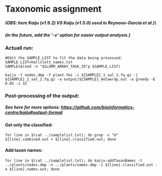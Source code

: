 # Taxonomic assignment 
##### (OBS: here Kaiju (v1.9.2) VS Kaiju (v1.5.0) used in Reynoso-García et al.)\
##### (in the future, add the '-v' option for easier output analysis.)

### Actuall run:
```
#Edit the SAMPLE_LIST to fit the data being processed. 
SAMPLE_LIST=hallstatt_names.txt
SAMPLE=$(sed -n "$SLURM_ARRAY_TASK_ID"p $SAMPLE_LIST)

kaiju -t nodes.dmp -f plant.fmi -i ${SAMPLE}_1_val_1.fq.gz -j ${SAMPLE}_2_val_2.fq.gz -o output/${SAMPLE}_metawrap.out -a greedy -E 0.05 -z 32
```

### Post-processing of the output: 
##### See here for more options: https://github.com/bioinformatics-centre/kaiju#output-format 

#### Get only the classified:
```
for line in $(cat ../samplelist.txt); do grep -v "U" ${line}.combined.out > ${line}.classified.out; done
```

#### Add taxon names:
```
for line in $(cat ../samplelist.txt); do kaiju-addTaxonNames -t ../plants/nodes.dmp -n ../plants/names.dmp -i ${line}.classified.out -o ${line}.names.out; done
```
